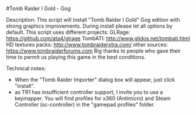 #Tomb Raider I Gold - Gog

Description:
This script will install "Tomb Raider I Gold" Gog edition with strong graphics improvements.
During install please let all options by default.
This script uses different projects:
GLRage: https://github.com/ata4/glrage
TombATI: http://www.glidos.net/tombati.html
HD textures packs: http://www.tombraiderxtra.com/
other sources: https://www.tombraiderforums.com
Big thanks to people who gave their time to permit us playing this game in the best conditions.

Technical notes:
- When the "Tomb Raider Importer" dialog box will appear, just click "install". 
- as TR1 has insufficient controller support, I invite you to use a keymapper. You will find profiles for x360 (Antimicro) and Steam Controller (sc-controller) in the "gamepad profiles" folder.
